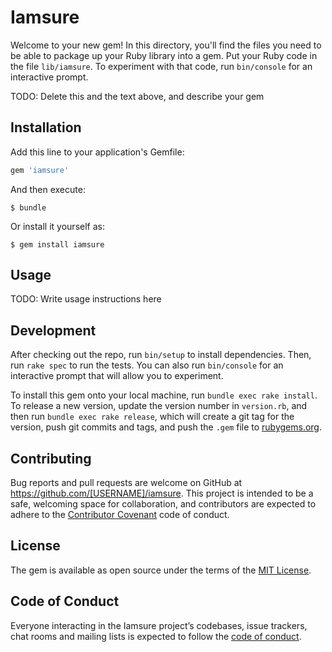 # Iamsure

Welcome to your new gem! In this directory, you'll find the files you need to be able to package up your Ruby library into a gem. Put your Ruby code in the file `lib/iamsure`. To experiment with that code, run `bin/console` for an interactive prompt.

TODO: Delete this and the text above, and describe your gem

## Installation

Add this line to your application's Gemfile:

```ruby
gem 'iamsure'
```

And then execute:

    $ bundle

Or install it yourself as:

    $ gem install iamsure

## Usage

TODO: Write usage instructions here

## Development

After checking out the repo, run `bin/setup` to install dependencies. Then, run `rake spec` to run the tests. You can also run `bin/console` for an interactive prompt that will allow you to experiment.

To install this gem onto your local machine, run `bundle exec rake install`. To release a new version, update the version number in `version.rb`, and then run `bundle exec rake release`, which will create a git tag for the version, push git commits and tags, and push the `.gem` file to [rubygems.org](https://rubygems.org).

## Contributing

Bug reports and pull requests are welcome on GitHub at https://github.com/[USERNAME]/iamsure. This project is intended to be a safe, welcoming space for collaboration, and contributors are expected to adhere to the [Contributor Covenant](http://contributor-covenant.org) code of conduct.

## License

The gem is available as open source under the terms of the [MIT License](https://opensource.org/licenses/MIT).

## Code of Conduct

Everyone interacting in the Iamsure project’s codebases, issue trackers, chat rooms and mailing lists is expected to follow the [code of conduct](https://github.com/[USERNAME]/iamsure/blob/master/CODE_OF_CONDUCT.md).
